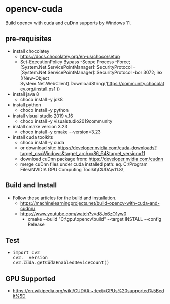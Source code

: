 # opencv-cuda
Build opencv with cuda and cuDnn supports by Windows 11.
## pre-requisites
* install chocolatey 
  * https://docs.chocolatey.org/en-us/choco/setup
  * Set-ExecutionPolicy Bypass -Scope Process -Force; [System.Net.ServicePointManager]::SecurityProtocol = [System.Net.ServicePointManager]::SecurityProtocol -bor 3072; iex ((New-Object System.Net.WebClient).DownloadString('https://community.chocolatey.org/install.ps1'))
* install java 8
  * choco install -y jdk8
* install python
  * choco install -y python
* install visual studio 2019 v.16
  *  choco install -y visualstudio2019community
* install cmake version 3.23
  * choco install -y cmake --version=3.23
* install cuda toolkits
  * choco install -y cuda
  * or download site: https://developer.nvidia.com/cuda-downloads?target_os=Windows&target_arch=x86_64&target_version=11
  * download cuDnn package from: https://developer.nvidia.com/cudnn
  * merge cuDnn files under cuda installed path: eq. C:\Program Files\NVIDIA GPU Computing Toolkit\CUDA\v11.8\

## Build and Install
* Follow these articles for the build and installation. 
  * https://machinelearningprojects.net/build-opencv-with-cuda-and-cudnn/
  * https://www.youtube.com/watch?v=d8Jx6zO1yw0
    * cmake --build "C:\gpu\opencv\build" --target INSTALL --config Release

## Test
* <pre>
  import cv2
  cv2.__version__
  cv2.cuda.getCudaEnabledDeviceCount()
  </pre>
## GPU Supported
* https://en.wikipedia.org/wiki/CUDA#:~:text=GPUs%20supported%5Bedit%5D
